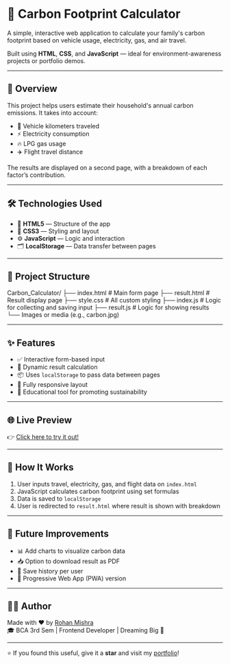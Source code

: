 # 🌿 Carbon Footprint Calculator

A simple, interactive web application to calculate your family's carbon footprint based on vehicle usage, electricity, gas, and air travel.

Built using **HTML**, **CSS**, and **JavaScript** — ideal for environment-awareness projects or portfolio demos.

---

## 📌 Overview

This project helps users estimate their household's annual carbon emissions. It takes into account:

- 🚗 Vehicle kilometers traveled  
- ⚡ Electricity consumption  
- 🔥 LPG gas usage  
- ✈️ Flight travel distance  

The results are displayed on a second page, with a breakdown of each factor’s contribution.

---

## 🛠️ Technologies Used

- 🧱 **HTML5** — Structure of the app  
- 🎨 **CSS3** — Styling and layout  
- ⚙️ **JavaScript** — Logic and interaction  
- 🗂️ **LocalStorage** — Data transfer between pages

---

## 📁 Project Structure
Carbon_Calculator/
├── index.html # Main form page
├── result.html # Result display page
├── style.css # All custom styling
├── index.js # Logic for collecting and saving input
├── result.js # Logic for showing results
└── Images or media (e.g., carbon.jpg)


---

## ✨ Features

- ✅ Interactive form-based input
- 🔄 Dynamic result calculation
- 📦 Uses `localStorage` to pass data between pages
- 📱 Fully responsive layout
- 🌱 Educational tool for promoting sustainability

---

## 🌐 Live Preview

👉 [Click here to try it out!](https://rohan3620.github.io/Carbon_Calculator/
)  


---

## 🔧 How It Works

1. User inputs travel, electricity, gas, and flight data on `index.html`
2. JavaScript calculates carbon footprint using set formulas
3. Data is saved to `localStorage`
4. User is redirected to `result.html` where result is shown with breakdown

---


## 🚀 Future Improvements

- 📊 Add charts to visualize carbon data
- 📥 Option to download result as PDF
- 🔐 Save history per user
- 📱 Progressive Web App (PWA) version

---

## 👨‍💻 Author

Made with ❤️ by [Rohan Mishra](https://github.com/Rohan3620)  
🎓 BCA 3rd Sem | Frontend Developer | Dreaming Big 🚀

---

⭐ If you found this useful, give it a **star** and visit my [portfolio](https://your-portfolio-link)!


